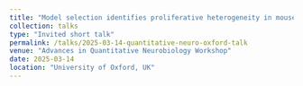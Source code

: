 ```yaml
---
title: "Model selection identifies proliferative heterogeneity in mouse microglia"
collection: talks
type: "Invited short talk"
permalink: /talks/2025-03-14-quantitative-neuro-oxford-talk
venue: "Advances in Quantitative Neurobiology Workshop"
date: 2025-03-14
location: "University of Oxford, UK"
---
```

<!-- This is a description of your talk, which is a markdown files that can be all markdown-ified like any other post. Yay markdown! -->
